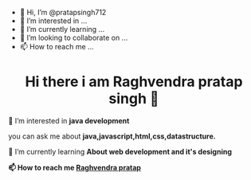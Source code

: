 - 👋 Hi, I’m @pratapsingh712
- 👀 I’m interested in ...
- 🌱 I’m currently learning ...
- 💞️ I’m looking to collaborate on ...
- 📫 How to reach me ...

<!---
pratapsingh712/pratapsingh712 is a ✨ special ✨ repository because its `README.md` (this file) appears on your GitHub profile.
You can click the Preview link to take a look at your changes.
--->


<h1 align="center"> Hi there i am Raghvendra pratap singh 👋 </h1>

👀 I’m interested in <strong> java development </strong>

you can ask me about <strong> java,javascript,html,css,datastructure. </strong>

🌱 I’m currently learning <strong> About web development and it's designing <strong>


📫 How to reach me <a href="https://www.linkedin.com/in/raghvendra-pratap-singh-96834b1b3/" target="_blank"> Raghvendra pratap </a>






